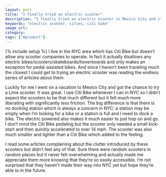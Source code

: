 ```yaml
---
layout: post
title: "I finally tried an electric scooter"
description: "I finally tried an electric scooter in Mexico City and it was awesome. Wish they could come to New York City."
keywords: "electric scooter, cities, citi bike"
image_url:
category:
tags: ["#product"]
---
```

{% include setup %}
I live in the NYC area which has Citi Bike but doesn’t allow any scooter companies to operate. In fact it actually disallows any electric bikes/scooters/skateboards/hoverboards and only makes an exception for pedal-assisted bikes. And since I haven’t been traveling much the closest I could get to trying an electric scooter was reading the endless series of articles about them.

Luckily for me I went on a vacation to Mexico City and got the chance to try a Lime scooter. It was great. I use Citi Bike whenever I can in NYC so I didn’t expect the scooters to be that much different but it felt much more liberating with significantly less friction. The big difference is that there is no docking station which is always a concern in NYC: a station may be empty when I’m looking for a bike or a station is full and I need to dock a bike. The electric powered also makes it much easier to just hop on and go. I don’t mind the Citi Bike pedaling but the scooter only needed a small kick-start and then quickly accelerated to over 14 mph. The scooter was also much smaller and lighter than a Citi Bike which added to the feeling.

I read some articles complaining about the clutter introduced by these scooters but didn’t feel any of that. Sure there were random scooters in random places but it never felt overwhelming and actually made me appreciate them more knowing that they’re so easily accessible. I’m not surprised that they haven’t made their way into NYC yet but hope they’re able to in the future.
